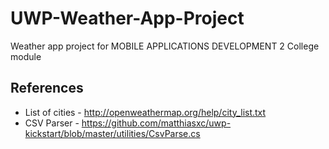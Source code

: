 # UWP-Weather-App-Project
Weather app project for MOBILE APPLICATIONS DEVELOPMENT 2 College module

## References
* List of cities - http://openweathermap.org/help/city_list.txt
* CSV Parser - https://github.com/matthiasxc/uwp-kickstart/blob/master/utilities/CsvParse.cs
